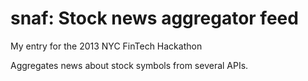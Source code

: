 # snaf: Stock news aggregator feed

My entry for the 2013 NYC FinTech Hackathon

Aggregates news about stock symbols from several APIs.
